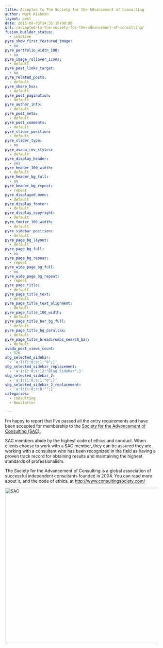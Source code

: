 ```yaml
---
title: Accepted to The Society for the Advancement of Consulting
author: Mark Richman
layout: post
date: 2015-08-03T14:35:18+00:00
url: /accepted-to-the-society-for-the-advancement-of-consulting/
fusion_builder_status:
  - inactive
pyre_show_first_featured_image:
  - no
pyre_portfolio_width_100:
  - no
pyre_image_rollover_icons:
  - default
pyre_post_links_target:
  - no
pyre_related_posts:
  - default
pyre_share_box:
  - default
pyre_post_pagination:
  - default
pyre_author_info:
  - default
pyre_post_meta:
  - default
pyre_post_comments:
  - default
pyre_slider_position:
  - default
pyre_slider_type:
  - no
pyre_avada_rev_styles:
  - default
pyre_display_header:
  - yes
pyre_header_100_width:
  - default
pyre_header_bg_full:
  - no
pyre_header_bg_repeat:
  - repeat
pyre_displayed_menu:
  - default
pyre_display_footer:
  - default
pyre_display_copyright:
  - default
pyre_footer_100_width:
  - default
pyre_sidebar_position:
  - default
pyre_page_bg_layout:
  - default
pyre_page_bg_full:
  - no
pyre_page_bg_repeat:
  - repeat
pyre_wide_page_bg_full:
  - no
pyre_wide_page_bg_repeat:
  - repeat
pyre_page_title:
  - default
pyre_page_title_text:
  - default
pyre_page_title_text_alignment:
  - default
pyre_page_title_100_width:
  - default
pyre_page_title_bar_bg_full:
  - default
pyre_page_title_bg_parallax:
  - default
pyre_page_title_breadcrumbs_search_bar:
  - default
avada_post_views_count:
  - 526
sbg_selected_sidebar:
  - 'a:1:{i:0;s:1:"0";}'
sbg_selected_sidebar_replacement:
  - 'a:1:{i:0;s:12:"Blog Sidebar";}'
sbg_selected_sidebar_2:
  - 'a:1:{i:0;s:1:"0";}'
sbg_selected_sidebar_2_replacement:
  - 'a:1:{i:0;s:0:"";}'
categories:
  - consulting
  - Newsletter

---
```

I’m happy to report that I’ve passed all the entry requirements and have been accepted for membership to the [Society for the Advancement of Consulting (SAC).][1]

SAC members abide by the highest code of ethics and conduct. When clients choose to work with a SAC member, they can be assured they are working with a consultant who has been recognized in the field as having a proven track record for obtaining results and maintaining the highest standards of professionalism.

The Society for the Advancement of Consulting is a global association of successful independent consultants founded in 2004. You can read more about it, and the code of ethics, at <http://www.consultingsociety.com/>

[<img class="alignnone size-large wp-image-721" src="http://www.markrichman.com/wp-content/uploads/2015/08/SAC-1024x782.png" alt="SAC" width="669" height="511" srcset="http://www.markrichman.com/wp-content/uploads/2015/08/SAC-180x138.png 180w, http://www.markrichman.com/wp-content/uploads/2015/08/SAC-300x229.png 300w, http://www.markrichman.com/wp-content/uploads/2015/08/SAC-1024x782.png 1024w, http://www.markrichman.com/wp-content/uploads/2015/08/SAC.png 1613w" sizes="(max-width: 669px) 100vw, 669px" />][2]

 [1]: http://www.consultingsociety.com/
 [2]: http://www.markrichman.com/wp-content/uploads/2015/08/SAC.png